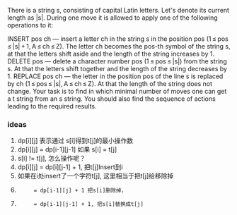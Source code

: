 There is a string s, consisting of capital Latin letters. Let's denote its current length as |s|. During one move it is allowed to apply one of the following operations to it:

INSERT pos ch — insert a letter ch in the string s in the position pos (1 ≤ pos ≤ |s| + 1, A ≤ ch ≤ Z). The letter ch becomes the pos-th symbol of the string s, at that the letters shift aside and the length of the string increases by 1.
DELETE pos — delete a character number pos (1 ≤ pos ≤ |s|) from the string s. At that the letters shift together and the length of the string decreases by 1.
REPLACE pos ch — the letter in the position pos of the line s is replaced by ch (1 ≤ pos ≤ |s|, A ≤ ch ≤ Z). At that the length of the string does not change.
Your task is to find in which minimal number of moves one can get a t string from an s string. You should also find the sequence of actions leading to the required results.

### ideas
1. dp[i][j] 表示通过 s[i]得到t[j]的最小操作数
2. dp[i][j] = dp[i-1][j-1] 如果 s[i] = t[j]
3. s[i] != t[j], 怎么操作呢？
4. dp[i][j] = dp[i][j-1] + 1, 把t[j]Insert到i
5.  如果在i处insert了一个字符t[j], 这里相当于把t[j]给移除掉
6.          = dp[i-1][j] + 1 把s[i]删除掉，
7.          = dp[i-1][j-1] + 1, 把s[i]替换成t[j]
